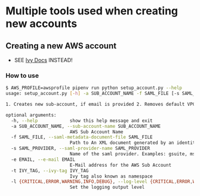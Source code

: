 # Multiple tools used when creating new accounts

## Creating a new AWS account

- SEE [Ivy Docs](https://github.com/nxtlytics/ivy-documentation/blob/master/howto/Processes/Creating_new_AWS_GovCloud_accounts.md) INSTEAD!

### How to use

```bash
$ AWS_PROFILE=awsprofile pipenv run python setup_account.py --help
usage: setup_account.py [-h] -a SUB_ACCOUNT_NAME -f SAML_FILE [-s SAML_PROVIDER] [-e EMAIL] [-t IVY_TAG] [-l {CRITICAL,ERROR,WARNING,INFO,DEBUG}]

1. Creates new sub-account, if email is provided 2. Removes default VPCs 3. Sets account alias 4. Configures SAML 5. Creates default roles and allows access via SAML only

optional arguments:
  -h, --help            show this help message and exit
  -a SUB_ACCOUNT_NAME, --sub-account-name SUB_ACCOUNT_NAME
                        AWS Sub Account Name
  -f SAML_FILE, --saml-metadata-document-file SAML_FILE
                        Path to An XML document generated by an identity provider (IdP) that supports SAML 2.0
  -s SAML_PROVIDER, --saml-provider-name SAML_PROVIDER
                        Name of the saml provider. Examples: gsuite, msft
  -e EMAIL, --e-mail EMAIL
                        E-Mail address for the AWS Sub Account
  -t IVY_TAG, --ivy-tag IVY_TAG
                        Ivy tag also known as namespace
  -l {CRITICAL,ERROR,WARNING,INFO,DEBUG}, --log-level {CRITICAL,ERROR,WARNING,INFO,DEBUG}
                        Set the logging output level
```
